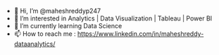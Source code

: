 - 👋 Hi, I’m @maheshreddyp247
- 👀 I’m interested in Analytics | Data Visualization | Tableau | Power BI
- 🌱 I’m currently learning Data Science
- 📫 How to reach me : https://www.linkedin.com/in/maheshreddy-dataanalytics/

<!---
maheshreddyp247/maheshreddyp247 is a ✨ special ✨ repository because its `README.md` (this file) appears on your GitHub profile.
You can click the Preview link to take a look at your changes.
--->
